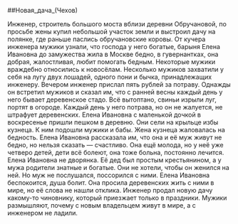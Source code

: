 ##Новая_дача_(Чехов)


Инженер, строитель большого моста вблизи деревни Обручановой, по просьбе жены купил небольшой участок земли и выстроил дачу на полянке, где раньше паслись обручановские коровы. От кучера инженера мужики узнали, что господа у него богатые, барыня Елена Ивановна до замужества жила в Москве бедно, в гувернантках, она добрая, жалостливая, любит помогать бедным.
Некоторые мужики враждебно относились к новосёлам. Несколько мужиков захватили у себя на лугу двух лошадей, одного пони и бычка, принадлежащих инженеру. Вечером инженер прислал пять рублей за потраву.
Однажды он встретил мужиков и сказал им, что с ранней весны каждый день у него бывает деревенское стадо. Всё вытоптано, свиньи изрыли луг, портят в огороде. Каждый день у него потрава, но он не жалуется, не штрафует деревенских.
Елена Ивановна с маленькой дочкой в воскресенье пришли пешком в деревню. Они сели на крыльце избы кузнеца. К ним подошли мужики и бабы. Жена кузнеца жаловалась на бедность. Елена Ивановна рассказала им, что она и её муж живут не бедно, но нельзя сказать — счастливо. Она ещё молода, но у неё уже четверо детей, дети всё болеют, она тоже больна, постоянно лечится. Елена Ивановна не дворянка. Её дед был простым крестьянином, а у мужа родители знатные и богатые. Они не хотели, чтобы он женился на ней. Но муж не послушался, поссорился с ними. Елена Ивановна беспокоится, душа болит. Она просила деревенских жить с ними в мире, но её слова не нашли отклика.
Инженер продал новую дачу какому-то чиновнику, который приезжает только в праздники. Мужики размышляют, почему с новым владельцем живут в мире, а с инженером не ладили.

